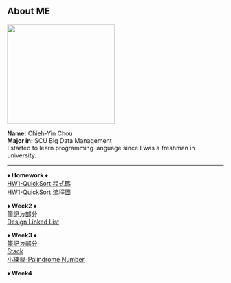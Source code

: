 ## About ME

<img src="https://media.tenor.com/images/b60f2d8177b06816c855ec99fc1c52ca/tenor.gif" width="250" height="230"/>

</br>

**Name:** Chieh-Yin Chou </br>
**Major in:** SCU Big Data Management </br>
I started to learn programming language since I was a freshman in university. </br>

---

**♦ Homework ♦**</br>
[HW1-QuickSort 程式碼](https://github.com/Chieh-Yin/Chiehyin/blob/master/Homework/HW1-QuickSort.ipynb)</br>
[HW1-QuickSort 流程圖](https://github.com/Chieh-Yin/Chiehyin/blob/master/Homework/HW1-QuickSort%E6%B5%81%E7%A8%8B%E5%9C%96.md)</br>

**♦ Week2 ♦**</br>
[筆記ㄉ部分](https://github.com/Chieh-Yin/Chiehyin/tree/master/Week%202)</br>
[Design Linked List](https://github.com/Chieh-Yin/Chiehyin/blob/master/LeetCode/707.%20Design%20Linked%20List.py)</br>

**♦ Week3 ♦**</br>
[筆記ㄉ部分](https://github.com/Chieh-Yin/Chiehyin/tree/master/Week%203)</br>
[Stack](https://github.com/Chieh-Yin/Chiehyin/blob/master/LeetCode/155.%20Min%20Stack.py)</br>
[小練習-Palindrome Number](https://github.com/Chieh-Yin/Chiehyin/blob/master/LeetCode/9.%20Palindrome%20Number.py)</br>

**♦ Week4**</br>
